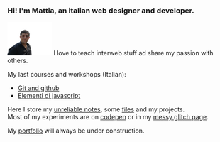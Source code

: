 ### Hi! I'm Mattia, an italian web designer and developer. 
<img src="profile-pic.png" width="100"> I love to teach interweb stuff ad share my passion with others.

My last courses and workshops (Italian):
+ [Git and github](https://github.com/lichfolky/corso-git-2023)
+ [Elementi di javascript](https://github.com/lichfolky/elementi-js-2022)

Here I store my [unreliable notes](https://github.com/lichfolky/grimoire), some [files](https://gist.github.com/lichfolky) and my projects.  
Most of my experiments are on [codepen](https://codepen.io/collection/pgyJoe) or in my [messy glitch page](https://glitch.com/@lichfolky). 

My [portfolio](https://mattiafolcarelli.me/) will always be under construction.


